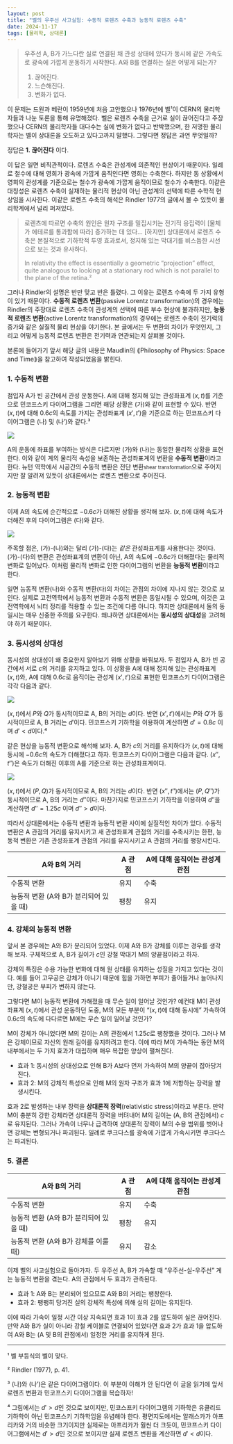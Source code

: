 ```yaml
---
layout: post
title: "벨의 우주선 사고실험: 수동적 로렌츠 수축과 능동적 로렌츠 수축"
date: 2024-11-17
tags: [물리학, 상대론]
---
```


> 우주선 A, B가 가느다란 실로 연결된 채 관성 상태에 있다가 동시에 같은 가속도로 광속에 가깝게 운동하기 시작한다. A와 B를 연결하는 실은 어떻게 되는가?
>
> 1. 끊어진다.
> 2. 느슨해진다.
> 3. 변화가 없다.

이 문제는 드원과 베란이 1959년에 처음 고안했으나 1976년에 벨¹이 CERN의 물리학자들과 나눈 토론을 통해 유명해졌다. 벨은 로렌츠 수축을 근거로 실이 끊어진다고 주장했으나 CERN의 물리학자들 대다수는 실에 변화가 없다고 반박했으며, 한 저명한 물리학자는 벨이 상대론을 오도하고 있다고까지 말했다. 그렇다면 정답은 과연 무엇일까?

정답은 **1. 끊어진다** 이다.

이 답은 일면 비직관적이다. 로렌츠 수축은 관성계에 의존적인 현상이기 때문이다. 일례로 철수에 대해 영희가 광속에 가깝게 움직인다면 영희는 수축한다. 하지만 동 상황에서 영희의 관성계를 기준으로는 철수가 광속에 가깝게 움직이므로 철수가 수축한다. 이같은 대칭성은 로렌츠 수축이 실재하는 물리적 현상이 아닌 관성계의 선택에 따른 수학적 현상임을 시사한다. 이같은 로렌츠 수축의 해석은 Rindler 1977의 글에서 볼 수 있듯이 물리학계에서 널리 퍼져있다.

> 로렌츠에 따르면 수축의 원인은 원자 구조를 밀집시키는 전기적 응집력이 [물체가 에테르를 통과함에 따라] 증가하는 데 있다… [하지만] 상대론에서 로렌츠 수축은 본질적으로 기하학적 투영 효과로서, 정지해 있는 막대기를 비스듬한 시선으로 보는 것과 유사하다.
>
> <span style="color: gray">In relativity the effect is essentially a geometric “projection” effect, quite analogous to looking at a stationary rod which is not parallel to the plane of the retina.²</span>

그러나 Rindler의 설명은 반만 맞고 반은 틀렸다. 그 이유는 로렌츠 수축에 두 가지 유형이 있기 때문이다. **수동적 로렌츠 변환**(passive Lorentz transformation)의 경우에는 Rindler의 주장대로 로렌츠 수축이 관성계의 선택에 따른 부수 현상에 불과하지만, **능동적 로렌츠 변환**(active Lorentz transformation)의 경우에는 로렌츠 수축이 전기력의 증가와 같은 실질적 물리 현상을 야기한다. 본 글에서는 두 변환의 차이가 무엇인지, 그리고 어떻게 능동적 로렌츠 변환은 전기력과 연관되는지 살펴볼 것이다.

본론에 들어가기 앞서 해당 글의 내용은 Maudlin의 ⟪Philosophy of Physics: Space and Time⟫을 참고하여 작성되었음을 밝힌다.

### 1. 수동적 변환

점입자 A가 빈 공간에서 관성 운동한다. A에 대해 정지해 있는 관성좌표계 $(x, t)$를 기준으로 민코프스키 다이어그램을 그리면 해당 상황은 (가)와 같이 표현할 수 있다. 반면 $(x, t)$에 대해 $0.6c$의 속도를 가지는 관성좌표계 $(x', t')$을 기준으로 하는 민코프스키 다이어그램은 (나) 및 (나’)와 같다.³

![](https://velog.velcdn.com/images/dimenerno/post/74968d4c-9823-43ad-ba78-889f40201c84/image.png)

A의 운동에 좌표를 부여하는 방식은 다르지만 (가)와 (나)는 동일한 물리적 상황을 표현한다. 이와 같이 계의 물리적 속성을 보존하는 관성좌표계의 변환을 **수동적 변환**이라고 한다. 뉴턴 역학에서 시공간의 수동적 변환은 전단 변환<span style="font-size: 0.8em">shear transformation</span>으로 주어지지만 잘 알려져 있듯이 상대론에서는 로렌츠 변환으로 주어진다.

### 2. 능동적 변환

이제 A의 속도에 순간적으로 $-0.6c$가 더해진 상황을 생각해 보자. $(x, t)$에 대해 속도가 더해진 후의 다이어그램은 (다)와 같다.

![](https://velog.velcdn.com/images/dimenerno/post/272d16ad-4f3e-4013-90c9-cd8ca82b1030/image.png)

주목할 점은, (가)-(나)와는 달리 (가)-(다)는 _같은_ 관성좌표계를 사용한다는 것이다. (가)-(다)의 변환은 관성좌표계의 변환이 아닌, A의 속도에 $-0.6c$가 더해졌다는 물리적 변화로 일어났다. 이처럼 물리적 변화로 인한 다이어그램의 변환을 **능동적 변환**이라고 한다.

일면 능동적 변환(나)와 수동적 변환(다)의 차이는 관점의 차이에 지나지 않는 것으로 보인다. 실제로 고전역학에서 능동적 변환과 수동적 변환은 동일시될 수 있으며, 이것은 고전역학에서 뇌터 정리를 적용할 수 있는 조건에 다름 아니다. 하지만 상대론에서 둘의 동일시는 매우 신중한 주의를 요구한다. 왜냐하면 상대론에서는 **동시성의 상대성**을 고려해야 하기 때문이다.

### 3. 동시성의 상대성

동시성의 상대성이 왜 중요한지 알아보기 위해 상황을 바꿔보자. 두 점입자 A, B가 빈 공간에서 서로 $c$의 거리를 유지하고 있다. 이 상황을 A에 대해 정지해 있는 관성좌표계 $(x, t)$와, A에 대해 $0.6c$로 움직이는 관성계 $(x', t')$으로 표현한 민코프스키 다이어그램은 각각 다음과 같다.

![](https://velog.velcdn.com/images/dimenerno/post/9d7bd171-b743-4b0a-a2d5-5f9839604b53/image.png)

$(x, t)$에서 $P$와 $Q$가 동시적이므로 A, B의 거리는 $d$이다. 반면 $(x', t')$에서는 $P$와 $Q'$가 동시적이므로 A, B 거리는 $d'$이다. 민코프스키 기하학을 이용하여 계산하면 $d' = 0.8c$ 이며 $d' < d$이다.⁴

같은 현상을 능동적 변환으로 해석해 보자. A, B가 $c$의 거리를 유지하다가 $(x, t)$에 대해 동시에 $-0.6c$의 속도가 더해졌다고 하자. 민코프스키 다이어그램은 다음과 같다. $(x'', t'')$은 속도가 더해진 이후의 A를 기준으로 하는 관성좌표계이다.

![](https://velog.velcdn.com/images/dimenerno/post/0061f8a1-e866-41cd-978f-ce7a3888df4d/image.png)

$(x, t)$에서 $(P, Q)$가 동시적이므로 A, B의 거리는 $d$이다. 반면 $(x'', t'')$에서는 $(P, Q'')$가 동시적이므로 A, B의 거리는 $d''$이다. 마찬가지로 민코프스키 기하학을 이용하여 $d''$을 계산하면 $d'' = 1.25c$ 이며 $d'' > d$이다.

따라서 상대론에서는 수동적 변환과 능동적 변환 사이에 실질적인 차이가 있다. 수동적 변환은 A 관점의 거리를 유지시키고 새 관성좌표계 관점의 거리를 수축시키는 한편, 능동적 변환은 기존 관성좌표계 관점의 거리를 유지시키고 A 관점의 거리를 팽창시킨다.

| A와 B의 거리                           | A 관점 | A에 대해 움직이는 관성계 관점 |
| -------------------------------------- | ------ | ----------------------------- |
| 수동적 변환                            | 유지   | 수축                          |
| 능동적 변환 (A와 B가 분리되어 있을 때) | 팽창   | 유지                          |

### 4. 강체의 능동적 변환

앞서 본 경우에는 A와 B가 분리되어 있었다. 이제 A와 B가 강체를 이루는 경우를 생각해 보자. 구체적으로 A, B가 길이가 $c$인 강철 막대기 M의 양끝점이라고 하자.

강체의 특징은 수용 가능한 변화에 대해 원 상태를 유지하는 성질을 가지고 있다는 것이다. 예를 들어 고무공은 강체가 아니기 때문에 힘을 가하면 부피가 줄어들거나 늘어나지만, 강철공은 부피가 변하지 않는다.

그렇다면 M이 능동적 변환에 가해졌을 때 무슨 일이 일어날 것인가? 예컨대 M이 관성좌표계 $(x, t)$에서 관성 운동하던 도중, M의 모든 부분이 “$(x, t)$에 대해 동시에” 가속하여 $0.6c$의 속도에 다다르면 M에는 무슨 일이 일어날 것인가?

M이 강체가 아니었다면 M의 길이는 A의 관점에서 $1.25c$로 팽창했을 것이다. 그러나 M은 강체이므로 자신의 원래 길이를 유지하려고 한다. 이에 따라 M이 가속하는 동안 M의 내부에서는 두 가지 효과가 대립하며 매우 복잡한 양상이 펼쳐진다.

- 효과 1: 동시성의 상대성으로 인해 B가 A보다 먼저 가속하여 M의 양끝이 잡아당겨진다.
- 효과 2: M의 강체적 특성으로 인해 M의 원자 구조가 효과 1에 저항하는 장력을 발생시킨다.

효과 2로 발생하는 내부 장력을 **상대론적 장력**(relativistic stress)이라고 부른다. 만약 M이 충분히 강한 강체라면 상대론적 장력을 버텨내어 M의 길이는 (A, B의 관점에서) $c$로 유지된다. 그러나 가속이 너무나 급격하여 상대론적 장력이 M의 수용 범위를 벗어나면 강체는 변형되거나 파괴된다. 일례로 쿠크다스를 광속에 가깝게 가속시키면 쿠크다스는 파괴된다.

### 5. 결론

| A와 B의 거리                           | A 관점 | A에 대해 움직이는 관성계 관점 |
| -------------------------------------- | ------ | ----------------------------- |
| 수동적 변환                            | 유지   | 수축                          |
| 능동적 변환 (A와 B가 분리되어 있을 때) | 팽창   | 유지                          |
| 능동적 변환 (A와 B가 강체를 이룰 때)   | 유지   | 감소                          |

이제 벨의 사고실험으로 돌아가자. 두 우주선 A, B가 가속할 때 “우주선-실-우주선” 계는 능동적 변환을 겪는다. A의 관점에서 두 효과가 관측된다.

- 효과 1: A와 B는 분리되어 있으므로 A와 B의 거리는 팽창한다.
- 효과 2: 팽팽히 당겨진 실의 강체적 특성에 의해 실의 길이는 유지된다.

이에 따라 가속이 일정 시간 이상 지속되면 효과 1이 효과 2를 압도하여 실은 끊어진다. 만약 A와 B가 실이 아니라 강철 케이블로 연결되어 있었다면 효과 2가 효과 1을 압도하여 A와 B는 (A 및 B의 관점에서) 일정한 거리를 유지하게 된다.

---

¹ 벨 부등식의 벨이 맞다.

² Rindler (1977), p. 41.

³ (나)와 (나’)은 같은 다이어그램이다. 이 부분이 이해가 안 된다면 이 글을 읽기에 앞서 로렌츠 변환과 민코프스키 다이어그램을 복습하자!

⁴ 그림에서는 $d' > d$인 것으로 보이지만, 민코스프키 다이어그램의 기하학은 유클리드 기하학이 아닌 민코프스키 기하학임을 유념해야 한다. 평면지도에서는 알래스카가 아프리카와 거의 비슷한 크기이지만 실제로는 아프리카가 훨씬 더 크듯이, 민코프스키 다이어그램에서는 $d' > d$인 것으로 보이지만 실제 로렌츠 변환을 계산하면 $d' < d$이다.
